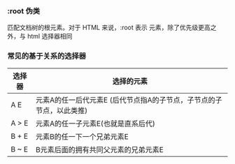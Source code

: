 ### :root 伪类
匹配文档树的根元素。对于 HTML 来说，:root 表示 <html> 元素，除了优先级更高之外，与 html 选择器相同

### 常见的基于关系的选择器
|选择器 | 选择的元素|
---- | ---
|A E | 元素A的任一后代元素E (后代节点指A的子节点，子节点的子节点，以此类推) |
|A > E | 元素A的任一子元素E(也就是直系后代)  |
|B + E | 元素B的任一下一个兄弟元素E |
|B ~ E | B元素后面的拥有共同父元素的兄弟元素E |